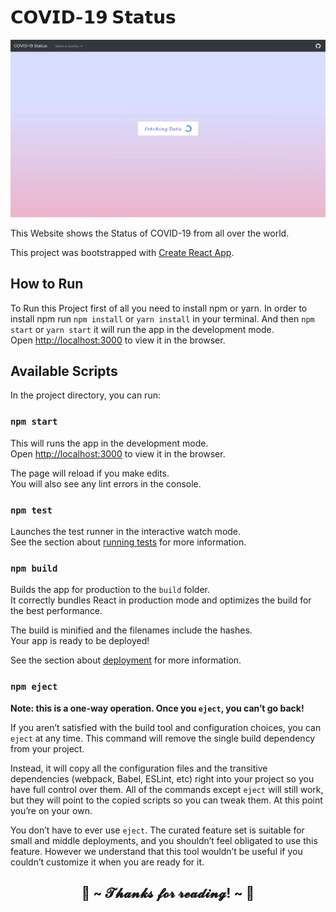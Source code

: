 # 𝗖𝗢𝗩𝗜𝗗-𝟭𝟵 𝗦𝘁𝗮𝘁𝘂𝘀

[![COVID-19 Status](covid-19-status.gif)](https://covid19-report.ml/)

This Website shows the Status of COVID-19 from all over the world.

This project was bootstrapped with [Create React App](https://github.com/facebook/create-react-app).

## How to Run

To Run this Project first of all you need to install npm or yarn. In order to install npm run `npm install` or `yarn install` in your terminal. And then `npm start` or `yarn start` it will run the app in the development mode.\
Open [http://localhost:3000](http://localhost:3000) to view it in the browser.

## Available Scripts

In the project directory, you can run:

### `npm start`

This will runs the app in the development mode.\
Open [http://localhost:3000](http://localhost:3000) to view it in the browser.

The page will reload if you make edits.\
You will also see any lint errors in the console.

### `npm test`

Launches the test runner in the interactive watch mode.\
See the section about [running tests](https://facebook.github.io/create-react-app/docs/running-tests) for more information.

### `npm build`

Builds the app for production to the `build` folder.\
It correctly bundles React in production mode and optimizes the build for the best performance.

The build is minified and the filenames include the hashes.\
Your app is ready to be deployed!

See the section about [deployment](https://facebook.github.io/create-react-app/docs/deployment) for more information.

### `npm eject`

**Note: this is a one-way operation. Once you `eject`, you can’t go back!**

If you aren’t satisfied with the build tool and configuration choices, you can `eject` at any time. This command will remove the single build dependency from your project.

Instead, it will copy all the configuration files and the transitive dependencies (webpack, Babel, ESLint, etc) right into your project so you have full control over them. All of the commands except `eject` will still work, but they will point to the copied scripts so you can tweak them. At this point you’re on your own.

You don’t have to ever use `eject`. The curated feature set is suitable for small and middle deployments, and you shouldn’t feel obligated to use this feature. However we understand that this tool wouldn’t be useful if you couldn’t customize it when you are ready for it.

<h2 align="center">💖 ~ 𝓣𝓱𝓪𝓷𝓴𝓼 𝓯𝓸𝓻 𝓻𝓮𝓪𝓭𝓲𝓷𝓰! ~ 💖</h2>
